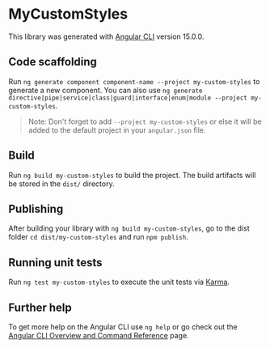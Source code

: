 # MyCustomStyles

This library was generated with [Angular CLI](https://github.com/angular/angular-cli) version 15.0.0.

## Code scaffolding

Run `ng generate component component-name --project my-custom-styles` to generate a new component. You can also use `ng generate directive|pipe|service|class|guard|interface|enum|module --project my-custom-styles`.
> Note: Don't forget to add `--project my-custom-styles` or else it will be added to the default project in your `angular.json` file. 

## Build

Run `ng build my-custom-styles` to build the project. The build artifacts will be stored in the `dist/` directory.

## Publishing

After building your library with `ng build my-custom-styles`, go to the dist folder `cd dist/my-custom-styles` and run `npm publish`.

## Running unit tests

Run `ng test my-custom-styles` to execute the unit tests via [Karma](https://karma-runner.github.io).

## Further help

To get more help on the Angular CLI use `ng help` or go check out the [Angular CLI Overview and Command Reference](https://angular.io/cli) page.
